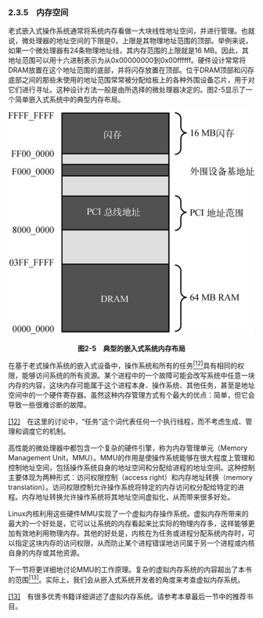 ### 2.3.5　内存空间

老式嵌入式操作系统通常将系统内存看做一大块线性地址空间，并进行管理。也就说，微处理器的地址空间的下限是0，上限是其物理地址范围的顶部。举例来说，如果一个微处理器有24条物理地址线，其内存范围的上限就是16 MB。因此，其地址范围可以用十六进制表示为从0x00000000到0x00ffffff。硬件设计常常将DRAM放置在这个地址范围的底部，并将闪存放置在顶部。位于DRAM顶部和闪存底部之间的那些未使用的地址范围常常被分配给板上的各种外围设备芯片，用于对它们进行寻址。这种设计方法一般是由所选择的微处理器决定的。图2-5显示了一个简单嵌入式系统中的典型内存布局。

![11.png](../images/11.png)
<center class="my_markdown"><b class="my_markdown">图2-5　典型的嵌入式系统内存布局</b></center>

在基于老式操作系统的嵌入式设备中，操作系统和所有的任务<a class="my_markdown" href="['#anchor0212']"><sup class="my_markdown">[12]</sup></a>具有相同的权限，能够访问系统的所有资源。某个进程中的一个故障可能会改写系统中任意一块内存的内容，这块内存可能属于这个进程本身、操作系统、其他任务，甚至是地址空间中的一个硬件寄存器。虽然这种内存管理方式有个最大的优点：简单，但它会导致一些很难诊断的故障。

<a class="my_markdown" href="['#ac0212']">[12]</a>　在这里的讨论中，“任务”这个词代表任何一个执行线程，而不考虑生成、管理和调度它的机制。

高性能的微处理器中都包含一个复杂的硬件引擎，称为内存管理单元（Memory Management Unit，MMU）。MMU的作用是使操作系统能够在很大程度上管理和控制地址空间，包括操作系统自身的地址空间和分配给进程的地址空间。这种控制主要体现为两种形式：访问权限控制（access right）和内存地址转换（memory translation）。访问权限控制允许操作系统将特定的内存访问权分配给特定的进程。内存地址转换允许操作系统将其地址空间虚拟化，从而带来很多好处。

Linux内核利用这些硬件MMU实现了一个虚拟内存操作系统。虚拟内存所带来的最大的一个好处是，它可以让系统的内存看起来比实际的物理内存多，这样能够更加有效地利用物理内存。其他的好处是，内核在为任务或进程分配系统内存时，可以指定这块内存的访问权限，从而防止某个进程错误地访问属于另一个进程或内核自身的内存或其他资源。

下一节将更详细地讨论MMU的工作原理。复杂的虚拟内存系统的内容超出了本书的范围<a class="my_markdown" href="['#anchor0213']"><sup class="my_markdown">[13]</sup></a>。实际上，我们会从嵌入式系统开发者的角度来考查虚拟内存系统。

<a class="my_markdown" href="['#ac0213']">[13]</a>　有很多优秀书籍详细讲述了虚拟内存系统。请参考本章最后一节中的推荐书目。

